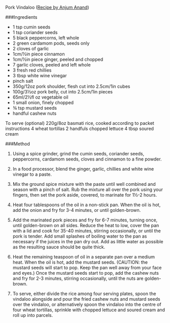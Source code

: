 Pork Vindaloo ([Recipe by Anjum Anand](http://www.bbc.co.uk/food/recipes/porkvindaloo_89999))

###Ingredients
- 1 tsp cumin seeds
- 1 tsp coriander seeds
- 5 black peppercorns, left whole
- 2 green cardamom pods, seeds only
- 2 cloves of garlic
- 1cm/½in piece cinnamon
- 1cm/½in piece ginger, peeled and chopped
- 7 garlic cloves, peeled and left whole
- 3 fresh red chillies
- 3 tbsp white wine vinegar
- pinch salt
- 350g/12oz pork shoulder, flesh cut into 2.5cm/1in cubes
- 100g/3½oz pork belly, cut into 2.5cm/1in pieces
- 65ml/2½fl oz vegetable oil
- 1 small onion, finely chopped
- ¾ tsp mustard seeds
- handful cashew nuts

To serve (optional)
220g/8oz basmati rice, cooked according to packet instructions
4 wheat tortillas
2 handfuls chopped lettuce
4 tbsp soured cream

###Method

1. Using a spice grinder, grind the cumin seeds, coriander seeds, peppercorns, cardamom seeds, cloves and cinnamon to a fine powder.

2. In a food processor, blend the ginger, garlic, chillies and white wine vinegar to a paste.

3. Mix the ground spice mixture with the paste until well combined and season with a pinch of salt. Rub the mixture all over the pork using your fingers, then set the pork aside, covered, to marinate for 1½-2 hours.

4. Heat four tablespoons of the oil in a non-stick pan. When the oil is hot, add the onion and fry for 3-4 minutes, or until golden-brown.

5. Add the marinated pork pieces and fry for 6-7 minutes, turning once, until golden-brown on all sides. Reduce the heat to low, cover the pan with a lid and cook for 35-40 minutes, stirring occasionally, or until the pork is tender. Add small splashes of boiling water to the pan as necessary if the juices in the pan dry out. Add as little water as possible as the resulting sauce should be quite thick.

6. Heat the remaining teaspoon of oil in a separate pan over a medium heat. When the oil is hot, add the mustard seeds. (CAUTION: the mustard seeds will start to pop. Keep the pan well away from your face and eyes.)
Once the mustard seeds start to pop, add the cashew nuts and fry for 2-3 minutes, stirring occasionally, until the nuts are golden-brown.

7. To serve, either divide the rice among four serving plates, spoon the vindaloo alongside and pour the fried cashew nuts and mustard seeds over the vindaloo, or alternatively spoon the vindaloo into the centre of four wheat tortillas, sprinkle with chopped lettuce and soured cream and roll up into parcels.
